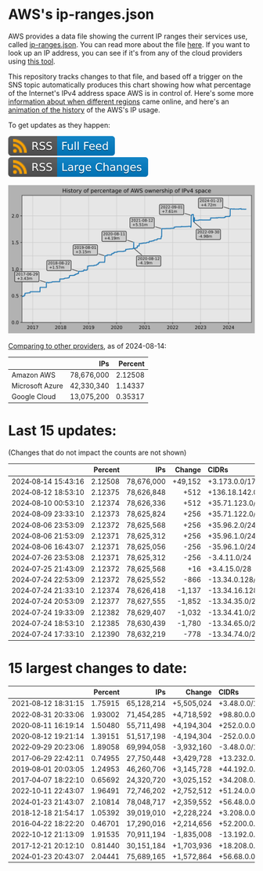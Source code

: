# AWS's ip-ranges.json

AWS provides a data file showing the current IP ranges their
services use, called [ip-ranges.json](https://ip-ranges.amazonaws.com/ip-ranges.json).
You can read more about the file [here](https://docs.aws.amazon.com/general/latest/gr/aws-ip-ranges.html).
If you want to look up an IP address, you can see if it's from any of the cloud providers using [this tool](https://cloud-ips.s3-us-west-2.amazonaws.com/index.html).

This repository tracks changes to that file, and based off a trigger on the SNS 
topic automatically produces this chart showing how what percentage of the 
Internet's IPv4 address space AWS is in control of.  Here's some 
more [information about when different regions](announces.md) came 
online, and here's an [animation of the history](https://youtu.be/Su25yl7eol8) 
of the AWS's IP usage.

To get updates as they happen:

[![RSS Icon (Full Feed)](images/rss_badge.svg)](https://raw.githubusercontent.com/seligman/aws-ip-ranges/master/rss.xml)
[![RSS Icon (Large Changes)](images/rss_badge_partial.svg)](https://raw.githubusercontent.com/seligman/aws-ip-ranges/master/rss_big_changes.xml)

![History of AWS](history_count.svg)

[Comparing to other providers](https://github.com/seligman/cloud_sizes), as of 2024-08-14:

| | IPs | Percent |
| --- | ---: | ---: |
| Amazon AWS | 78,676,000 | 2.12508 |
| Microsoft Azure | 42,330,340 | 1.14337 |
| Google Cloud | 13,075,200 | 0.35317 |


# Last 15 updates:

(Changes that do not impact the counts are not shown)

| | Percent | IPs | Change | CIDRs |
| :--- | ---: | ---: | ---: | :--- |
| 2024&#8209;08&#8209;14&nbsp;15:43:16 | 2.12508 | 78,676,000 | +49,152 | +3.173.0.0/17,&nbsp;+3.172.64.0/18 |
| 2024&#8209;08&#8209;12&nbsp;18:53:10 | 2.12375 | 78,626,848 | +512 | +136.18.142.0/23 |
| 2024&#8209;08&#8209;10&nbsp;00:53:10 | 2.12374 | 78,626,336 | +512 | +35.71.123.0/24,&nbsp;+35.71.124.0/24 |
| 2024&#8209;08&#8209;09&nbsp;23:33:10 | 2.12373 | 78,625,824 | +256 | +35.71.122.0/24 |
| 2024&#8209;08&#8209;06&nbsp;23:53:09 | 2.12372 | 78,625,568 | +256 | +35.96.2.0/24 |
| 2024&#8209;08&#8209;06&nbsp;21:53:09 | 2.12371 | 78,625,312 | +256 | +35.96.1.0/24 |
| 2024&#8209;08&#8209;06&nbsp;16:43:07 | 2.12371 | 78,625,056 | -256 | -35.96.1.0/24 |
| 2024&#8209;07&#8209;26&nbsp;23:53:08 | 2.12371 | 78,625,312 | -256 | -3.4.11.0/24 |
| 2024&#8209;07&#8209;25&nbsp;21:43:09 | 2.12372 | 78,625,568 | +16 | +3.4.15.0/28 |
| 2024&#8209;07&#8209;24&nbsp;22:53:09 | 2.12372 | 78,625,552 | -866 | -13.34.0.128/26,&nbsp;-13.34.4.64/26,&nbsp;-13.34.4.192/26,&nbsp;... |
| 2024&#8209;07&#8209;24&nbsp;21:33:10 | 2.12374 | 78,626,418 | -1,137 | -13.34.16.128/25,&nbsp;-13.34.18.128/25,&nbsp;-13.34.14.192/26,&nbsp;... |
| 2024&#8209;07&#8209;24&nbsp;20:53:09 | 2.12377 | 78,627,555 | -1,852 | -13.34.35.0/24,&nbsp;-13.34.37.0/24,&nbsp;-13.34.27.0/25,&nbsp;... |
| 2024&#8209;07&#8209;24&nbsp;19:33:09 | 2.12382 | 78,629,407 | -1,032 | -13.34.41.0/24,&nbsp;-13.34.45.0/24,&nbsp;-13.34.46.128/25,&nbsp;... |
| 2024&#8209;07&#8209;24&nbsp;18:53:10 | 2.12385 | 78,630,439 | -1,780 | -13.34.65.0/24,&nbsp;-13.34.51.128/25,&nbsp;-13.34.52.128/25,&nbsp;... |
| 2024&#8209;07&#8209;24&nbsp;17:33:10 | 2.12390 | 78,632,219 | -778 | -13.34.74.0/25,&nbsp;-13.34.71.192/26,&nbsp;-13.34.72.64/26,&nbsp;... |


# 15 largest changes to date:

| | Percent | IPs | Change | CIDRs |
| :--- | ---: | ---: | ---: | :--- |
| 2021&#8209;08&#8209;12&nbsp;18:31:15 | 1.75915 | 65,128,214 | +5,505,024 | +3.48.0.0/12,&nbsp;+35.96.0.0/12,&nbsp;+3.152.0.0/13,&nbsp;... |
| 2022&#8209;08&#8209;31&nbsp;20:33:06 | 1.93002 | 71,454,285 | +4,718,592 | +98.80.0.0/12,&nbsp;+184.32.0.0/12,&nbsp;+13.184.0.0/13,&nbsp;... |
| 2020&#8209;08&#8209;11&nbsp;16:19:14 | 1.50480 | 55,711,498 | +4,194,304 | +252.0.0.0/10 |
| 2020&#8209;08&#8209;12&nbsp;19:21:14 | 1.39151 | 51,517,198 | -4,194,304 | -252.0.0.0/10 |
| 2022&#8209;09&#8209;29&nbsp;20:23:06 | 1.89058 | 69,994,058 | -3,932,160 | -3.48.0.0/12,&nbsp;-35.96.0.0/12,&nbsp;-3.240.0.0/13,&nbsp;... |
| 2017&#8209;06&#8209;29&nbsp;22:42:11 | 0.74955 | 27,750,448 | +3,429,728 | +13.232.0.0/13,&nbsp;+34.240.0.0/13,&nbsp;+35.168.0.0/13,&nbsp;... |
| 2019&#8209;08&#8209;01&nbsp;20:03:05 | 1.24953 | 46,260,706 | +3,145,728 | +44.192.0.0/10,&nbsp;-3.192.0.0/12 |
| 2017&#8209;04&#8209;07&nbsp;18:22:10 | 0.65692 | 24,320,720 | +3,025,152 | +34.208.0.0/12,&nbsp;+34.224.0.0/12,&nbsp;+13.58.0.0/15,&nbsp;... |
| 2022&#8209;10&#8209;11&nbsp;22:43:07 | 1.96491 | 72,746,202 | +2,752,512 | +51.24.0.0/13,&nbsp;+57.104.0.0/13,&nbsp;+51.20.0.0/14,&nbsp;... |
| 2024&#8209;01&#8209;23&nbsp;21:43:07 | 2.10814 | 78,048,717 | +2,359,552 | +56.48.0.0/13,&nbsp;+16.28.0.0/14,&nbsp;+16.64.0.0/14,&nbsp;... |
| 2018&#8209;12&#8209;18&nbsp;21:54:17 | 1.05392 | 39,019,010 | +2,228,224 | +3.208.0.0/12,&nbsp;+3.224.0.0/12,&nbsp;+13.48.0.0/15 |
| 2016&#8209;04&#8209;22&nbsp;18:22:20 | 0.46701 | 17,290,016 | +2,214,656 | +52.200.0.0/13,&nbsp;+52.208.0.0/13,&nbsp;+52.36.0.0/14,&nbsp;... |
| 2022&#8209;10&#8209;12&nbsp;21:13:09 | 1.91535 | 70,911,194 | -1,835,008 | -13.192.0.0/13,&nbsp;-16.28.0.0/14,&nbsp;-40.172.0.0/14,&nbsp;... |
| 2017&#8209;12&#8209;21&nbsp;20:12:10 | 0.81440 | 30,151,184 | +1,703,936 | +18.208.0.0/13,&nbsp;+18.204.0.0/14,&nbsp;+18.224.0.0/14,&nbsp;... |
| 2024&#8209;01&#8209;23&nbsp;20:43:07 | 2.04441 | 75,689,165 | +1,572,864 | +56.68.0.0/14,&nbsp;+56.128.0.0/14,&nbsp;+56.136.0.0/14,&nbsp;... |
